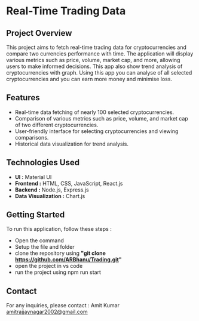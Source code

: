 # Real-Time Trading Data

## Project Overview

This project aims to fetch real-time trading data for cryptocurrencies and compare two currencies performance with time. The application will display various metrics such as price, volume, market cap, and more, allowing users to make informed decisions. This app also show trend analysis of cryptocurrencies with graph. Using this app you can analyse of all selected cryptocurrencies and you can earn more money and minimise loss.

## Features

- Real-time data fetching of nearly 100 selected cryptocurrencies.
- Comparison of various metrics such as price, volume, and market cap of two different cryptocurrencies.
- User-friendly interface for selecting cryptocurrencies and viewing comparisons.
- Historical data visualization for trend analysis.

## Technologies Used

- **UI :** Material UI
- **Frontend :** HTML, CSS, JavaScript, React.js
- **Backend :** Node.js, Express.js
- **Data Visualization :** Chart.js 

## Getting Started

To run this application, follow these steps :
- Open the command
- Setup the file and folder
- clone the repository using **"git clone https://github.com/ARBhanu/Trading.git"**
- open the project in vs code
- run the project using npm run start

## Contact

For any inquiries, please contact :
Amit Kumar
amitrajjaynagar2002@gmail.com

